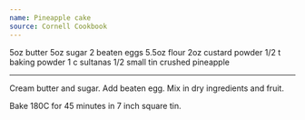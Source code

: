 ```yaml
---
name: Pineapple cake
source: Cornell Cookbook
---
```


5oz butter
5oz sugar
2 beaten eggs
5.5oz flour
2oz custard powder
1/2 t baking powder
1 c sultanas
1/2 small tin crushed pineapple

---

Cream butter and sugar.  Add beaten egg.  Mix in dry ingredients and fruit.

Bake 180C for 45 minutes in 7 inch square tin.

